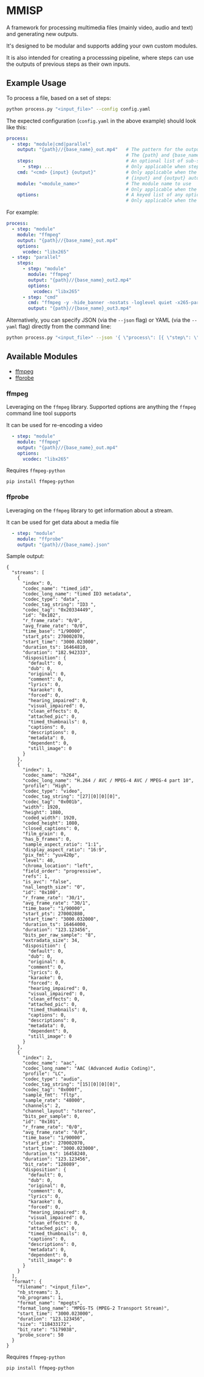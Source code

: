 # MMISP

A framework for processing multimedia files (mainly video, audio and text) and generating new outputs.

It's designed to be modular and supports adding your own custom modules.

It is also intended for creating a processsing pipeline, where steps can use the
outputs of previous steps as their own inputs.

## Example Usage

To process a file, based on a set of steps:
```sh
python process.py "<input_file>" --config config.yaml
```

The expected configuration (`config.yaml` in the above example) should look like this:

```yaml
process:
  - step: "module|cmd|parallel"
    output: "{path}//{base_name}_out.mp4"   # The pattern for the output file
                                            # The {path} and {base_name} variables are automatically generated based on the input name
    steps:                                  # An optional list of sub-steps to execute
      - step: ...                           # Only applicable when step is "parallel"
    cmd: "<cmd> {input} {output}"           # Only applicable when the step is "cmd"
                                            # {input} and {output} automatically replaced
    module: "<module_name>"                 # The module name to use
                                            # Only applicable when the step is "module"
    options:                                # A keyed list of any options to pass in to the module
                                            # Only applicable when the step is "module"
```

For example:
```yaml
process:
  - step: "module"
    module: "ffmpeg"
    output: "{path}//{base_name}_out.mp4"
    options:
      vcodec: "libx265"
  - step: "parallel"
    steps:
      - step: "module"
        module: "ffmpeg"
        output: "{path}//{base_name}_out2.mp4"
        options:
          vcodec: "libx265"
      - step: "cmd"
        cmd: "ffmpeg -y -hide_banner -nostats -loglevel quiet -x265-params log-level=quiet -i {input} -vcodec libx265 {output}"
        output: "{path}//{base_name}_out3.mp4"
```

Alternatively, you can specify JSON (via the `--json` flag) or YAML (via the `--yaml` flag) directly from the command line:
```sh
python process.py "<input_file>" --json '{ \"process\": [{ \"step\": \"module\", \"module\": \"ffprobe\", \"output\": \"test.json\" }] }'
```

## Available Modules
- [ffmpeg](#ffmpeg)
- [ffprobe](#ffprobe)

### ffmpeg

Leveraging on the `ffmpeg` library.
Supported options are anything the `ffmpeg` command line tool supports

It can be used for re-encoding a video
```yaml
  - step: "module"
    module: "ffmpeg"
    output: "{path}//{base_name}_out.mp4"
    options:
      vcodec: "libx265"
```

Requires `ffmpeg-python`

```
pip install ffmpeg-python
```

### ffprobe

Leveraging on the `ffmpeg` library to get information about a stream.

It can be used for get data about a media file
```yaml
  - step: "module"
    module: "ffprobe"
    output: "{path}//{base_name}.json"
```

Sample output:
```
{
  "streams": [
    {
      "index": 0,
      "codec_name": "timed_id3",
      "codec_long_name": "timed ID3 metadata",
      "codec_type": "data",
      "codec_tag_string": "ID3 ",
      "codec_tag": "0x20334449",
      "id": "0x102",
      "r_frame_rate": "0/0",
      "avg_frame_rate": "0/0",
      "time_base": "1/90000",
      "start_pts": 270002070,
      "start_time": "3000.023000",
      "duration_ts": 16464810,
      "duration": "182.942333",
      "disposition": {
        "default": 0,
        "dub": 0,
        "original": 0,
        "comment": 0,
        "lyrics": 0,
        "karaoke": 0,
        "forced": 0,
        "hearing_impaired": 0,
        "visual_impaired": 0,
        "clean_effects": 0,
        "attached_pic": 0,
        "timed_thumbnails": 0,
        "captions": 0,
        "descriptions": 0,
        "metadata": 0,
        "dependent": 0,
        "still_image": 0
      }
    },
    {
      "index": 1,
      "codec_name": "h264",
      "codec_long_name": "H.264 / AVC / MPEG-4 AVC / MPEG-4 part 10",
      "profile": "High",
      "codec_type": "video",
      "codec_tag_string": "[27][0][0][0]",
      "codec_tag": "0x001b",
      "width": 1920,
      "height": 1080,
      "coded_width": 1920,
      "coded_height": 1080,
      "closed_captions": 0,
      "film_grain": 0,
      "has_b_frames": 0,
      "sample_aspect_ratio": "1:1",
      "display_aspect_ratio": "16:9",
      "pix_fmt": "yuv420p",
      "level": 40,
      "chroma_location": "left",
      "field_order": "progressive",
      "refs": 1,
      "is_avc": "false",
      "nal_length_size": "0",
      "id": "0x100",
      "r_frame_rate": "30/1",
      "avg_frame_rate": "30/1",
      "time_base": "1/90000",
      "start_pts": 270002880,
      "start_time": "3000.032000",
      "duration_ts": 16464000,
      "duration": "123.123456",
      "bits_per_raw_sample": "8",
      "extradata_size": 34,
      "disposition": {
        "default": 0,
        "dub": 0,
        "original": 0,
        "comment": 0,
        "lyrics": 0,
        "karaoke": 0,
        "forced": 0,
        "hearing_impaired": 0,
        "visual_impaired": 0,
        "clean_effects": 0,
        "attached_pic": 0,
        "timed_thumbnails": 0,
        "captions": 0,
        "descriptions": 0,
        "metadata": 0,
        "dependent": 0,
        "still_image": 0
      }
    },
    {
      "index": 2,
      "codec_name": "aac",
      "codec_long_name": "AAC (Advanced Audio Coding)",
      "profile": "LC",
      "codec_type": "audio",
      "codec_tag_string": "[15][0][0][0]",
      "codec_tag": "0x000f",
      "sample_fmt": "fltp",
      "sample_rate": "48000",
      "channels": 2,
      "channel_layout": "stereo",
      "bits_per_sample": 0,
      "id": "0x101",
      "r_frame_rate": "0/0",
      "avg_frame_rate": "0/0",
      "time_base": "1/90000",
      "start_pts": 270002070,
      "start_time": "3000.023000",
      "duration_ts": 16458240,
      "duration": "123.123456",
      "bit_rate": "128089",
      "disposition": {
        "default": 0,
        "dub": 0,
        "original": 0,
        "comment": 0,
        "lyrics": 0,
        "karaoke": 0,
        "forced": 0,
        "hearing_impaired": 0,
        "visual_impaired": 0,
        "clean_effects": 0,
        "attached_pic": 0,
        "timed_thumbnails": 0,
        "captions": 0,
        "descriptions": 0,
        "metadata": 0,
        "dependent": 0,
        "still_image": 0
      }
    }
  ],
  "format": {
    "filename": "<input_file>",
    "nb_streams": 3,
    "nb_programs": 1,
    "format_name": "mpegts",
    "format_long_name": "MPEG-TS (MPEG-2 Transport Stream)",
    "start_time": "3000.023000",
    "duration": "123.123456",
    "size": "118433172",
    "bit_rate": "5179038",
    "probe_score": 50
  }
}
```

Requires `ffmpeg-python`

```
pip install ffmpeg-python
```
